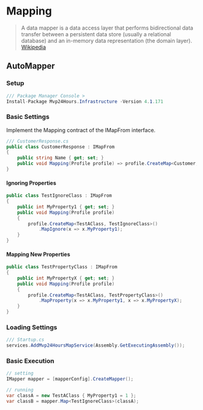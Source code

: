 # Mapping
> A data mapper is a data access layer that performs bidirectional data transfer between a persistent data store (usually a relational database) and an in-memory data representation (the domain layer). [Wikipedia](https://en.wikipedia.org/wiki/Data_mapper_pattern)

## AutoMapper

### Setup
```csharp
/// Package Manager Console >
Install-Package Mvp24Hours.Infrastructure -Version 4.1.171
```

### Basic Settings
Implement the Mapping contract of the IMapFrom interface.

```csharp
/// CustomerResponse.cs
public class CustomerResponse : IMapFrom
{
    public string Name { get; set; }
    public void Mapping(Profile profile) => profile.CreateMap<Customer, CustomerResponse>();
}
```

#### Ignoring Properties
```csharp
public class TestIgnoreClass : IMapFrom
{
    public int MyProperty1 { get; set; }
    public void Mapping(Profile profile)
    {
        profile.CreateMap<TestAClass, TestIgnoreClass>()
            .MapIgnore(x => x.MyProperty1);
    }
}
```

#### Mapping New Properties
```csharp
public class TestPropertyClass : IMapFrom
{
    public int MyPropertyX { get; set; }
    public void Mapping(Profile profile)
    {
        profile.CreateMap<TestAClass, TestPropertyClass>()
            .MapProperty(x => x.MyProperty1, x => x.MyPropertyX);
    }
}
```

### Loading Settings
```csharp
/// Startup.cs
services.AddMvp24HoursMapService(Assembly.GetExecutingAssembly());
```

### Basic Execution
```csharp
// setting
IMapper mapper = [mapperConfig].CreateMapper();

// running
var classA = new TestAClass { MyProperty1 = 1 };
var classB = mapper.Map<TestIgnoreClass>(classA);
```